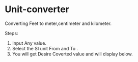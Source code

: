 # Unit-converter
Converting Feet to meter,centimeter and kilometer.

Steps:
1. Input Any value.
2. Select the SI unit From and To .
3. You will get Desire Coverted value and  will display below.